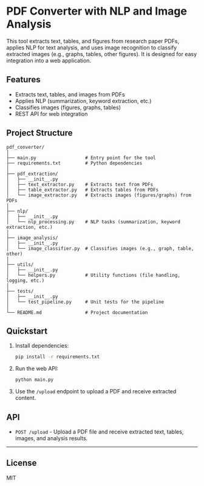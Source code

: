 # PDF Converter with NLP and Image Analysis

This tool extracts text, tables, and figures from research paper PDFs, applies NLP for text analysis, and uses image recognition to classify extracted images (e.g., graphs, tables, other figures). It is designed for easy integration into a web application.

## Features
- Extracts text, tables, and images from PDFs
- Applies NLP (summarization, keyword extraction, etc.)
- Classifies images (figures, graphs, tables)
- REST API for web integration

## Project Structure

```
pdf_converter/
│
├── main.py                  # Entry point for the tool
├── requirements.txt         # Python dependencies
│
├── pdf_extraction/
│   ├── __init__.py
│   ├── text_extractor.py    # Extracts text from PDFs
│   ├── table_extractor.py   # Extracts tables from PDFs
│   └── image_extractor.py   # Extracts images (figures/graphs) from PDFs
│
├── nlp/
│   ├── __init__.py
│   └── nlp_processing.py    # NLP tasks (summarization, keyword extraction, etc.)
│
├── image_analysis/
│   ├── __init__.py
│   └── image_classifier.py  # Classifies images (e.g., graph, table, other)
│
├── utils/
│   ├── __init__.py
│   └── helpers.py           # Utility functions (file handling, logging, etc.)
│
├── tests/
│   ├── __init__.py
│   └── test_pipeline.py     # Unit tests for the pipeline
│
└── README.md                # Project documentation
```

## Quickstart

1. Install dependencies:
   ```bash
   pip install -r requirements.txt
   ```
2. Run the web API:
   ```bash
   python main.py
   ```
3. Use the `/upload` endpoint to upload a PDF and receive extracted content.

## API
- `POST /upload` - Upload a PDF file and receive extracted text, tables, images, and analysis results.

---

## License
MIT 